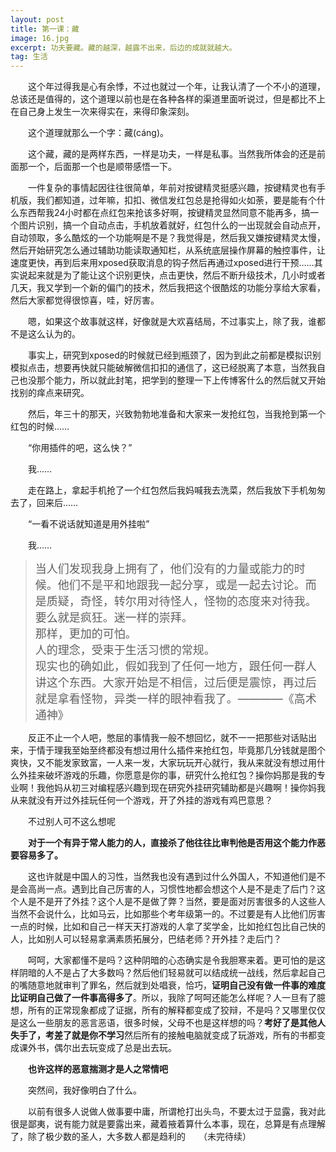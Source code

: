 ```yaml
---
layout: post
title: 第一课：藏
image: 16.jpg
excerpt: 功夫要藏。藏的越深，越露不出来，后边的成就就越大。
tag: 生活
---
```

　　这个年过得我是心有余悸，不过也就过一个年，让我认清了一个不小的道理，总该还是值得的，这个道理以前也是在各种各样的渠道里面听说过，但是都比不上在自己身上发生一次来得实在，来得印象深刻。

　　这个道理就那么一个字：藏(cáng)。

　　这个藏，藏的是两样东西，一样是功夫，一样是私事。当然我所体会的还是前面那一个，后面那一个也是顺带感悟一下。

　　一件复杂的事情起因往往很简单，年前对按键精灵挺感兴趣，按键精灵也有手机版，我们都知道，过年嘛，扣扣、微信发红包总是抢得如火如荼，要是能有个什么东西帮我24小时都在点红包来抢该多好啊，按键精灵显然同意不能再多，搞一个图片识别，搞一个自动点击，手机放着就好，红包什么的一出现就会自动点开，自动领取，多么酷炫的一个功能啊是不是？我觉得是，然后我又嫌按键精灵太慢，然后开始研究怎么通过辅助功能读取通知栏，从系统底层操作屏幕的触控事件，让速度更快，再到后来用xposed获取消息的钩子然后再通过xposed进行干预……其实说起来就是为了能让这个识别更快，点击更快，然后不断升级技术，几小时或者几天，我又学到一个新的偏门的技术，然后我把这个很酷炫的功能分享给大家看，然后大家都觉得很惊喜，哇，好厉害。

　　嗯，如果这个故事就这样，好像就是大欢喜结局，不过事实上，除了我，谁都不是这么认为的。

　　事实上，研究到xposed的时候就已经到瓶颈了，因为到此之前都是模拟识别模拟点击，想要再快就只能破解微信扣扣的通信了，这已经脱离了本意，当然我自己也没那个能力，所以就此封笔，把学到的整理一下上传博客什么的然后就又开始找别的痒点来研究。

　　然后，年三十的那天，兴致勃勃地准备和大家来一发抢红包，当我抢到第一个红包的时候……

　　“你用插件的吧，这么快？”

　　我……

　　走在路上，拿起手机抢了一个红包然后我妈喊我去洗菜，然后我放下手机匆匆去了，回来后……

　　“一看不说话就知道是用外挂啦”

　　我……

><font size="4">当人们发现我身上拥有了，他们没有的力量或能力的时候。他们不是平和地跟我一起分享，或是一起去讨论。而是质疑，奇怪，转尔用对待怪人，怪物的态度来对待我。<br/>要么就是疯狂。迷一样的崇拜。<br/>那样，更加的可怕。<br/>人的理念，受束于生活习惯的常规。<br/>现实也的确如此，假如我到了任何一地方，跟任何一群人讲这个东西。大家开始是不相信，过后便是震惊，再过后就是拿看怪物，异类一样的眼神看我了。————《高术通神》</font>

　　反正不止一个人吧，憋屈的事情我一般不想回忆，就不一一把那些对话贴出来，于情于理我至始至终都没有想过用什么插件来抢红包，毕竟那几分钱就是图个爽快，又不能发家致富，一人来一发，大家玩玩开心就行，我从来就没有想过用什么外挂来破坏游戏的乐趣，你愿意是你的事，研究什么抢红包？操你妈那是我的专业啊！我他妈从初三对编程感兴趣到现在研究外挂研究辅助都是兴趣啊！操你妈我从来就没有开过外挂玩任何一个游戏，开了外挂的游戏有鸡巴意思？

　　不过别人可不这么想呢

　　**对于一个有异于常人能力的人，直接杀了他往往比审判他是否用这个能力作恶要容易多了。**

　　这也许就是中国人的习性，当然我也没有遇到过什么外国人，不知道他们是不是会高尚一点。遇到比自己厉害的人，习惯性地都会想这个人是不是走了后门？这个人是不是开了外挂？这个人是不是做了弊？当然，要是面对厉害很多的人这些人当然不会说什么，比如马云，比如那些个考年级第一的。不过要是有人比他们厉害一点的时候，比如和自己一样天天打游戏的人拿了奖学金，比如抢红包比自己快的人，比如别人可以轻易拿满素质拓展分，巴结老师？开外挂？走后门？

　　呵呵，大家都懂不是吗？这种阴暗的心态确实是令我胆寒来着。更可怕的是这样阴暗的人不是占了大多数吗？然后他们轻易就可以结成统一战线，然后拿起自己的嘴随意地就审判了罪名，然后就到处唱衰，恰巧，**证明自己没有做一件事的难度比证明自己做了一件事高得多了**。所以，我除了呵呵还能怎么样呢？人一旦有了臆想，所有的正常现象都成了证据，所有的解释都变成了狡辩，不是吗？又哪里仅仅是这么一些朋友的恶言恶语，很多时候，父母不也是这样想的吗？**考好了是其他人失手了，考差了就是你不学习**然后所有的接触电脑就变成了玩游戏，所有的书都变成课外书，偶尔出去玩变成了总是出去玩。

　　**也许这样的恶意揣测才是人之常情吧**

　　突然间，我好像明白了什么。

　　以前有很多人说做人做事要中庸，所谓枪打出头鸟，不要太过于显露，我对此很是鄙夷，说有能力就是要露出来，藏着掖着算什么本事，现在，总算是有点理解了，除了极少数的圣人，大多数人都是趋利的　　（未完待续）
